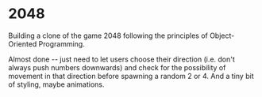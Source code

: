 
# 2048
Building a clone of the game 2048 following the principles of Object-Oriented Programming.

Almost done -- just need to let users choose their direction (i.e. don't always push numbers downwards) and check for the possibility of movement in that direction before spawning a random 2 or 4. And a tiny bit of styling, maybe animations.
